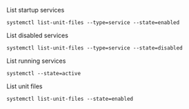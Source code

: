 List startup services
```
systemctl list-unit-files --type=service --state=enabled
```
List disabled services
```
systemctl list-unit-files --type=service --state=disabled
```
List running services
```
systemctl --state=active
```
List unit files
```
systemctl list-unit-files --state=enabled
```

